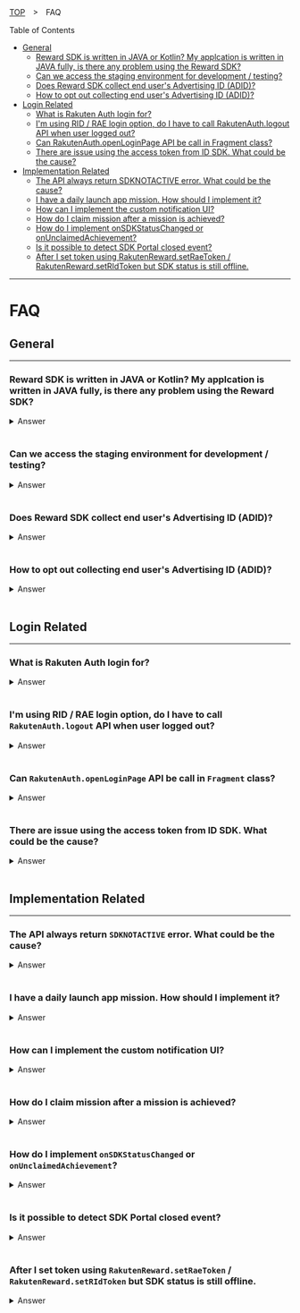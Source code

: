 [TOP](../../README.md#top)　>　FAQ

Table of Contents
* [General](#general)
    * [Reward SDK is written in JAVA or Kotlin? My applcation is written in JAVA fully, is there any problem using the Reward SDK?](#reward-sdk-is-written-in-java-or-kotlin-my-applcation-is-written-in-java-fully-is-there-any-problem-using-the-reward-sdk)
    * [Can we access the staging environment for development / testing?](#can-we-access-the-staging-environment-for-development--testing)
    * [Does Reward SDK collect end user's Advertising ID (ADID)?](#does-reward-sdk-collect-end-users-advertising-id-adid)
    * [How to opt out collecting end user's Advertising ID (ADID)?](#how-to-opt-out-collecting-end-users-advertising-id-adid)
* [Login Related](#login-related)
    * [What is Rakuten Auth login for?](#what-is-rakuten-auth-login-for)
    * [I'm using RID / RAE login option, do I have to call RakutenAuth.logout API when user logged out?](#im-using-rid--rae-login-option-do-i-have-to-call-rakutenauthlogout-api-when-user-logged-out)
    * [Can RakutenAuth.openLoginPage API be call in Fragment class?](#can-rakutenauthopenloginpage-api-be-call-in-fragment-class)
    * [There are issue using the access token from ID SDK. What could be the cause?](#there-are-issue-using-the-access-token-from-id-sdk-what-could-be-the-cause)
* [Implementation Related](#implementation-related)
    * [The API always return SDKNOTACTIVE error. What could be the cause?](#the-api-always-return-sdknotactive-error-what-could-be-the-cause)
    * [I have a daily launch app mission. How should I implement it?](#i-have-a-daily-launch-app-mission-how-should-i-implement-it)
    * [How can I implement the custom notification UI?](#how-can-i-implement-the-custom-notification-ui)
    * [How do I claim mission after a mission is achieved?](#how-do-i-claim-mission-after-a-mission-is-achieved)
    * [How do I implement onSDKStatusChanged or onUnclaimedAchievement?](#how-do-i-implement-onsdkstatuschanged-or-onunclaimedachievement)
    * [Is it possible to detect SDK Portal closed event?](#is-it-possible-to-detect-sdk-portal-closed-event)
    * [After I set token using RakutenReward.setRaeToken / RakutenReward.setRIdToken but SDK status is still offline.](#after-i-set-token-using-rakutenrewardsetraetoken--rakutenrewardsetridtoken-but-sdk-status-is-still-offline)

---
# FAQ

## General 
---
### Reward SDK is written in JAVA or Kotlin? My applcation is written in JAVA fully, is there any problem using the Reward SDK?
<details>
    <summary>Answer</summary>
Reward SDK is written in Kotlin fully.

Reward SDK is supported for JAVA as well, but there might be some difference in calling the API.

Please refer [here](../java/README.md) for the full description.

</details>

<br>

### Can we access the staging environment for development / testing?
<details>
    <summary>Answer</summary>
No, currently we do not provide staging environment for developers. Please use development mode or test account for development / testing.

</details>

<br>

### Does Reward SDK collect end user's Advertising ID (ADID)?
<details>
    <summary>Answer</summary>
Yes, Reward SDK do collect user's Advertising ID (ADID).  

Reward SDK uses the ADID for Advertisement Optimization. 

</details>

<br>

### How to opt out collecting end user's Advertising ID (ADID)?
<details>
    <summary>Answer</summary>
Reward SDK uses Google Play library Ads Identifier to collect user ADID. In order to stop collecting user ADID add the following changes:

Add the following in app/build.gradle file to remove Ads Identifier library.
```groovy
implementation ('com.rakuten.android:rewardsdknative-ui:x.x.x') {
    exclude group: 'com.google.android.gms', module: 'play-services-ads-identifier'
} 
```

Add the following in AndroidManifest file to disable ADID permission.
```xml
<uses-permission 
    android:name="com.google.android.gms.permission.AD_ID"
    tools:node="remove" />
```

To verify Reward SDK does not collect user ADID anymore, check for the following log:

![logcat](log.png)

</details>

<br>

## Login Related
---
### What is Rakuten Auth login for?
<details>
    <summary>Answer</summary>
The RakutenAuth login option is for third-party. For example, apps outside Rakuten which do not use Rakuten login SDK (RID or RAE). Therefore they can use the RakutenAuth login option.

If your app is using Rakuten login SDK already, then you don't need to use this login option.

</details>

<br>

### I'm using RID / RAE login option, do I have to call `RakutenAuth.logout` API when user logged out?
<details>
    <summary>Answer</summary>
If you are using Reward SDK version <strong>3.1.1</strong> and above, then yes you need to call the logout API regardless of which login options to properly clear the token and data.

```kotlin
RakutenAuth.logout(object : LogoutResultCallback {
    override fun logoutSuccess() {
        //logout completed
    }

    override fun logoutFailed(e: RakutenRewardAPIError) {
        //logout failed
    }
})
```

</details>

<br>

### Can `RakutenAuth.openLoginPage` API be call in `Fragment` class?
<details>
    <summary>Answer</summary>
Yes, you can call the API in a Fragment class by providing the Fragment instance and <code>onActivityResult</code> will be triggered in the Fragment class.

Sample implementation
```kotlin
class TestLoginFragment : Fragment() {
    companion object {
        private const val LOGIN_REQ_CODE = 533
    }
     
    private fun login() {
        // provide the Fragment instance instead of requireActivity()
        RakutenAuth.openLoginPage(this, LOGIN_REQ_CODE)
         
        // if the following is called, then onActivityResult will be triggered in the Activity class instead
        // RakutenAuth.openLoginPage(requireActivity(), LOGIN_REQ_CODE)
    }
 
    override fun onActivityResult(requestCode: Int, resultCode: Int, data: Intent?) {
        super.onActivityResult(requestCode, resultCode, data)
        if (requestCode == LOGIN_REQ_CODE) {
            if (resultCode == RESULT_OK) {
                RakutenAuth.handleActivityResult(data, object : LoginResultCallback {
                    override fun loginSuccess() {
                        // login success
                    }
 
                    override fun loginFailed(e: RakutenRewardAPIError) {
                        Toast.makeText(requireContext(), "Login Failed", Toast.LENGTH_SHORT).show()
                    }
                })
            } else {
                Toast.makeText(requireContext(), "Login Cancelled", Toast.LENGTH_SHORT).show()
            }
        }
    }
}
```

</details>

<br>

### There are issue using the access token from ID SDK. What could be the cause?
<details>
    <summary>Answer</summary>
If there are issue using the access token from ID SDK, it could be due to you have not add `mission-sdk` scope to your client ID.  

Please check that have you done the following points:  

* Create a ticket in [ID Client Support](https://confluence.rakuten-it.com/confluence/display/id/ID+Client+Support+Ticket+Creation) to request to add CAT audience (https://prod.api-catalogue.gateway-api.global.rakuten.com) and register <b>mission-sdk</b> scope to your client.  
* Add <b>mission-sdk</b> scope on API Catalogue dashboard
* In the code, add the scope when retrieving exchange token.
```kotlin
val artifactResponse = session.artifacts {
    +exchangeToken {
        this.audience = audience
        scope = setOf("mission-sdk")
    }
}

val exchangeToken = artifactResponse.exchangeToken(audience) 
```
* Call this endpoint to get the access token: https://gateway-api.global.rakuten.com/RWDSDK/rpg-api/access_token


If the issue persist, please contact the developer team.

</details>

<br>

## Implementation Related
---
### The API always return `SDKNOTACTIVE` error. What could be the cause?
<details>
    <summary>Answer</summary>

This error means Reward SDK is not yet started and haven't sync up data. 

First check is the init API called in the Application class and check is the provided App Key correct.
``` kotlin
RakutenReward.init(<AppKey>)
```
>**\*From version 3.3.0 onward, manual initialization is no longer needed.**
>
>Set your `App Key` in your application's AndroidManifest.xml as follow:
>```xml
><application>
>    <!-- Reward SDK Application Key -->
>    <meta-data
>        android:name="com.rakuten.gap.ads.mission_core.appKey"
>        android:value="{Application Key}"/>
></application>
>```

Then check is the Activity class which call the API had use one of the options [here](../basic/README.md#initialize-sdk) to start the SDK. 

If both the above are setup correctly, wait for the SDK status changed to <code>ONLINE</code> before calling the API. Status changed will be triggered in the method below.
```kotlin
override fun onSDKStatusChanged(status: RakutenRewardSDKStatus) {
    if (status == RakutenRewardSDKStatus.ONLINE) {
        // SDK is active now, call the API here
    }
}
```
</details>

<br>

### I have a daily launch app mission. How should I implement it?
<details>
    <summary>Answer</summary>

To log the mission's action code everytime user launch the app, you should wait the SDK status changed to <code>ONLINE</code> first. This is due to Reward SDK require some time to sync up data. 

The status changed will be triggered in the method below.
```kotlin
override fun onSDKStatusChanged(status: RakutenRewardSDKStatus) {
    if (status == RakutenRewardSDKStatus.ONLINE) {
        RakutenReward.logAction(<ActionCode>, {
            // log action success
        }) {
            // log action failed
        }
    }
}
```
</details>

<br>

### How can I implement the custom notification UI?
<details>
    <summary>Answer</summary>
For example, Mission A need 3 actions logged to be achieved.

```kotlin
RakutenReward.logAction(<ActionCode>, {
    // log action success
}) {
    // log action failed
}
```
After the above <code>logAction</code> API is called 3 times successfully, Mission A is achieved and <code>onUnclaimedAchievement</code> method in <code>RakutenRewardListener</code> will be triggered. 

Sample implementation for showing custom UI
```kotlin
override fun onUnclaimedAchievement(achievement: MissionAchievementData) {
    if (achievement.custom // check is notification type CUSTOM
        && RakutenRewardConfig.isUiEnabled() // check if user enable the UI setting
    ) {
        // Show custom UI in MAIN thread
    }
}
```

</details>

<br>

### How do I claim mission after a mission is achieved?
<details>
    <summary>Answer</summary>
Claim API is available in the <code>MissionAchievementData</code> object. 

```kotlin
achievement.claim({
    // claim success
}) {
    // claim failed
}
```

There are 2 ways to get <code>MissionAchievementData</code> object. 

First is when user achieved a CUSTOM notification type mission, <code>onUnclaimedAchievement</code> will be triggered.

```kotlin
override fun onUnclaimedAchievement(achievement: MissionAchievementData) {
    if (achievement.custom // check is notification type CUSTOM
        && RakutenRewardConfig.isUiEnabled() // check if user enable the UI setting
    ) {
        // Show custom UI in MAIN thread and call the following to claim mission
        achievement.claim({
            // claim success
        }) {
            // claim failed
        }
    }
}
```

Second is by calling get unclaim items API.

```kotlin
RakutenReward.getUnclaimedItems({ unclaimList ->
    unclaimList[0].claim({
        // claim success
    }) {
        // claim failed
    }
}) {
    // get unclaim items failed
}
```

</details>

<br>

### How do I implement `onSDKStatusChanged` or `onUnclaimedAchievement`?
<details>
    <summary>Answer</summary>
onSDKStatusChanged, onUnclaimAchievement are methods in RakutenRewardListener. Create a new object of RakutenRewardListener and provide your implementation for each methods.

```kotlin
val listener = object : RakutenRewardListener {
    override fun onUnclaimedAchievement(achievement: MissionAchievementData) {
        // user achieved a mission. This is mainly used for CUSTOM notification type.
    }
 
    override fun onUserUpdated(user: RakutenRewardUser) {
        // user data is updated
    }
 
    override fun onSDKStatusChanged(status: RakutenRewardSDKStatus) {
        // Reward SDK status changed
    }
 
    override fun onSDKClaimClosed(
        missionAchievementData: MissionAchievementData,
        status: RakutenRewardClaimStatus
    ) {
        // claim view is closed
    }
}
```
Then call the following APIs to add or remove the listener object. Remove listener API is required to prevent memory leak.

```kotlin
override fun onResume() {
    RakutenReward.addRakutenRewardListener(listener)
    super.onResume()
}
 
override fun onPause() {
    super.onPause()
    RakutenReward.removeRakutenRewardListener(listener)
}
```
> :grey_exclamation:  **If you are using `RakutenRewardBaseActivity` to start the SDK, the above are not needed as `RakutenRewardBaseActivity` class already handled it. You can simply override the method which you needed and provide you own implementation**

</details>

<br>

### Is it possible to detect SDK Portal closed event?
<details>
    <summary>Answer</summary>
Yes, it is possible to detect SDK portal closed event. Provide a unique request code to <code>openSDKPortal</code> API and <code>onActivityResult</code> will be triggered when SDK portal is closed.

Sample implementation

```kotlin
class SampleActivity : RakutenRewardBaseActivity() {
    companion object {
        private const val UNIQUE_REQ_CODE = 478
    }
 
    override fun onCreate(savedInstanceState: Bundle?) {
        super.onCreate(savedInstanceState)
        RakutenReward.openSDKPortal(UNIQUE_REQ_CODE)
    }
 
    override fun onActivityResult(requestCode: Int, resultCode: Int, data: Intent?) {
        if (requestCode == UNIQUE_REQ_CODE) {
            // handle SDK portal closed event
        } else {
            super.onActivityResult(requestCode, resultCode, data)
        }
    }
}
```
> :grey_exclamation:  **`RakutenReward.openSDKPortal()` API can be call in `Fragment` class as well, however `onActivityResult` will be triggered in Fragment class's parent activity instead**

</details>

<br>

### After I set token using `RakutenReward.setRaeToken` / `RakutenReward.setRIdToken` but SDK status is still offline.
<details>
    <summary>Answer</summary>
After setting the token, need to manually trigger to start SDK session by calling the following API. <br>
<code>RakutenReward.startSession()</code><br><br>

Sample implementation


```kotlin
class SampleActivity : RakutenRewardBaseActivity() {
    ....

    private fun setToken() {
        RakutenReward.setRaeToken("token")
        // this API is available since v3.4.2
        RakutenReward.startSession()
    }
}
```
</details>